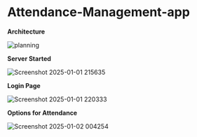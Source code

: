 # Attendance-Management-app

**Architecture**

![planning](https://github.com/user-attachments/assets/ecdeb979-8a61-4aa6-ac3b-b055e626e800)

**Server Started**


![Screenshot 2025-01-01 215635](https://github.com/user-attachments/assets/a83eb71f-b3cb-471c-bb30-c54c14055539)


**Login Page**


![Screenshot 2025-01-01 220333](https://github.com/user-attachments/assets/dc1e27d6-3970-4fa2-82e1-d4c7f66aeac9)


**Options for Attendance**


![Screenshot 2025-01-02 004254](https://github.com/user-attachments/assets/f14d7db6-9e50-47d7-8a6c-9d5952946989)


